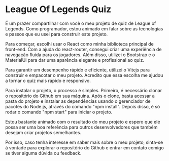 # League Of Legends Quiz

É um prazer compartilhar com você o meu projeto de quiz de League of Legends. Como programador, estou animado em falar sobre as tecnologias e passos que eu usei para construir este projeto.

Para começar, escolhi usar o React como minha biblioteca principal de front-end. Com a ajuda do react-router, consegui criar uma experiência de navegação fluida para os jogadores. Além disso, utilizei o Bootstrap e o MaterialUi para dar uma aparência elegante e profissional ao quiz.

Para garantir um desempenho rápido e eficiente, utilizei o Vitejs para construir e empacotar o meu projeto. Acredito que essa escolha me ajudou a tornar o quiz mais rápido e responsivo.

Para instalar o projeto, o processo é simples. Primeiro, é necessário clonar o repositório do Github em sua máquina. Após o clone, basta acessar a pasta do projeto e instalar as dependências usando o gerenciador de pacotes do Node.js, através do comando "npm install". Depois disso, é só rodar o comando "npm start" para iniciar o projeto.

Estou bastante animado com o resultado do meu projeto e espero que ele possa ser uma boa referência para outros desenvolvedores que também desejam criar projetos semelhantes.

Por isso, caso tenha interesse em saber mais sobre o meu projeto, sinta-se à vontade para explorar o repositório do Github e entrar em contato comigo se tiver alguma dúvida ou feedback.